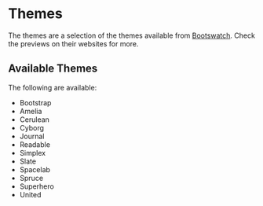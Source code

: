 # Themes

The themes are a selection of the themes available from [Bootswatch](https://bootswatch.com/). Check the previews on their websites for more.

## Available Themes
The following are available:

- Bootstrap
- Amelia
- Cerulean
- Cyborg
- Journal
- Readable
- Simplex
- Slate
- Spacelab
- Spruce
- Superhero
- United
